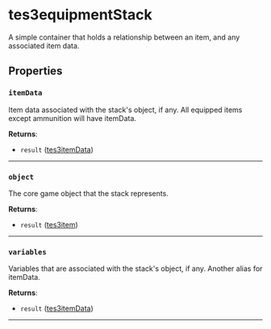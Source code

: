 # tes3equipmentStack

A simple container that holds a relationship between an item, and any associated item data.

## Properties

### `itemData`

Item data associated with the stack's object, if any. All equipped items except ammunition will have itemData.

**Returns**:

* `result` ([tes3itemData](../../types/tes3itemData))

***

### `object`

The core game object that the stack represents.

**Returns**:

* `result` ([tes3item](../../types/tes3item))

***

### `variables`

Variables that are associated with the stack's object, if any. Another alias for itemData.

**Returns**:

* `result` ([tes3itemData](../../types/tes3itemData))

***

